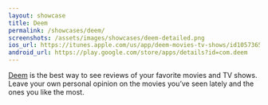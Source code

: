 ```yaml
---
layout: showcase
title: Deem
permalink: /showcases/deem/
screenshots: /assets/images/showcases/deem-detailed.png
ios_url: https://itunes.apple.com/us/app/deem-movies-tv-shows/id1057365760?mt=8
android_url: https://play.google.com/store/apps/details?id=com.deem
---
```

[Deem](http://deemapp.co/) is the best way to see reviews of your favorite
movies and TV shows. Leave your own personal opinion on the movies you’ve
seen lately and the ones you like the most.
